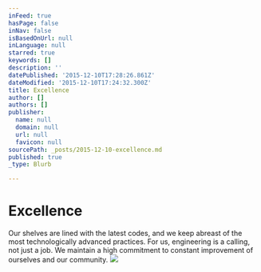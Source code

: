 ```yaml
---
inFeed: true
hasPage: false
inNav: false
isBasedOnUrl: null
inLanguage: null
starred: true
keywords: []
description: ''
datePublished: '2015-12-10T17:28:26.861Z'
dateModified: '2015-12-10T17:24:32.300Z'
title: Excellence
author: []
authors: []
publisher:
  name: null
  domain: null
  url: null
  favicon: null
sourcePath: _posts/2015-12-10-excellence.md
published: true
_type: Blurb

---
```

# Excellence

Our shelves are lined with the latest codes, and we keep abreast of the most technologically advanced practices. For us, engineering is a calling, not just a job. We maintain a high commitment to constant improvement of ourselves and our community.
![](https://the-grid-user-content.s3-us-west-2.amazonaws.com/22d66a69-a5f0-4826-acc4-f8f2168c5727.jpg)